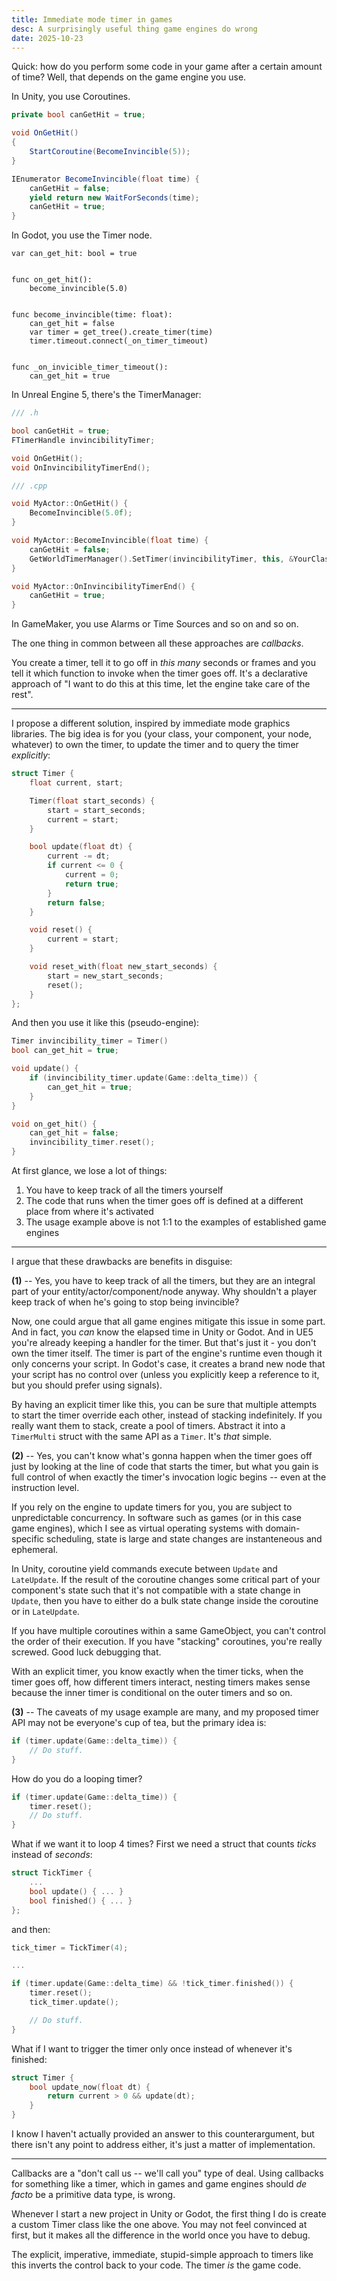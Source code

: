 ```yaml
---
title: Immediate mode timer in games
desc: A surprisingly useful thing game engines do wrong
date: 2025-10-23
---
```


Quick: how do you perform some code in your game after a certain amount of time?
Well, that depends on the game engine you use.

In Unity, you use Coroutines.

```C#
private bool canGetHit = true;

void OnGetHit()
{
    StartCoroutine(BecomeInvincible(5));
}

IEnumerator BecomeInvincible(float time) {
    canGetHit = false;
    yield return new WaitForSeconds(time);
    canGetHit = true;
}
```

In Godot, you use the Timer node.

```gdscript
var can_get_hit: bool = true


func on_get_hit():
    become_invincible(5.0)


func become_invincible(time: float):
	can_get_hit = false
	var timer = get_tree().create_timer(time)
    timer.timeout.connect(_on_timer_timeout)


func _on_invicible_timer_timeout():
	can_get_hit = true
```

In Unreal Engine 5, there's the TimerManager:

```c++
/// .h

bool canGetHit = true;
FTimerHandle invincibilityTimer;

void OnGetHit();
void OnInvincibilityTimerEnd();

/// .cpp

void MyActor::OnGetHit() {
    BecomeInvincible(5.0f);
}

void MyActor::BecomeInvincible(float time) {
    canGetHit = false;
    GetWorldTimerManager().SetTimer(invincibilityTimer, this, &YourClass::OnGetHit, time, false);
}

void MyActor::OnInvincibilityTimerEnd() {
    canGetHit = true;
}
```

In GameMaker, you use Alarms or Time Sources and so on and so on.

The one thing in common between all these approaches are _callbacks_.

You create a timer, tell it to go off in _this many_ seconds or frames and you tell it
which function to invoke when the timer goes off. It's a declarative approach of "I want to
do this at this time, let the engine take care of the rest".

---

I propose a different solution, inspired by immediate mode graphics libraries.
The big idea is for you (your class, your component, your node, whatever) to own the timer,
to update the timer and to query the timer _explicitly_:

```c++
struct Timer {
    float current, start;

    Timer(float start_seconds) {
        start = start_seconds;
        current = start;
    }

    bool update(float dt) {
        current -= dt;
        if current <= 0 {
            current = 0;
            return true;
        }
        return false;
    }

    void reset() { 
        current = start; 
    }

    void reset_with(float new_start_seconds) {
        start = new_start_seconds;
        reset();
    }
};
```

And then you use it like this (pseudo-engine):

```c++
Timer invincibility_timer = Timer()
bool can_get_hit = true;

void update() {
    if (invincibility_timer.update(Game::delta_time)) {
        can_get_hit = true;
    }
}

void on_get_hit() {
    can_get_hit = false;
    invincibility_timer.reset();
}
```

At first glance, we lose a lot of things:
1. You have to keep track of all the timers yourself
2. The code that runs when the timer goes off is defined at a different place from where it's activated
3. The usage example above is not 1:1 to the examples of established game engines

---

I argue that these drawbacks are benefits in disguise:

**(1)** -- Yes, you have to keep track of all the timers, but they are an integral part
of your entity/actor/component/node anyway. Why shouldn't a player keep track of
when he's going to stop being invincible?

Now, one could argue that all game engines mitigate this issue in some part. And
in fact, you _can_ know the elapsed time in Unity or Godot. And in UE5 you're
already keeping a handler for the timer. But that's just it - you don't own the
timer itself. The timer is part of the engine's runtime even though it only
concerns your script. In Godot's case, it creates a brand new node that your
script has no control over (unless you explicitly keep a reference to it, but
you should prefer using signals).

By having an explicit timer like this, you can be sure that multiple attempts to
start the timer override each other, instead of stacking indefinitely. If you
really want them to stack, create a pool of timers. Abstract it into a
`TimerMulti` struct with the same API as a `Timer`. It's _that_ simple.

**(2)** -- Yes, you can't know what's gonna happen when the timer goes off just
by looking at the line of code that starts the timer, but what you gain is full
control of when exactly the timer's invocation logic begins -- even at the
instruction level.

If you rely on the engine to update timers for you, you are subject to
unpredictable concurrency. In software such as games (or in this case game
engines), which I see as virtual operating systems with domain-specific
scheduling, state is large and state changes are instanteneous and ephemeral.

In Unity, coroutine yield commands execute between `Update` and `LateUpdate`. If
the result of the coroutine changes some critical part of your component's state
such that it's not compatible with a state change in `Update`, then you have to
either do a bulk state change inside the coroutine or in `LateUpdate`. 

If you have multiple coroutines within a same GameObject, you can't control the
order of their execution. If you have "stacking" coroutines, you're really
screwed. Good luck debugging that.

With an explicit timer, you know exactly when the timer ticks, when the timer
goes off, how different timers interact, nesting timers makes sense because the
inner timer is conditional on the outer timers and so on.

**(3)** -- The caveats of my usage example are many, and my proposed timer API
may not be everyone's cup of tea, but the primary idea is:

```c++
if (timer.update(Game::delta_time)) {
    // Do stuff.
}
```

How do you do a looping timer?

```c++
if (timer.update(Game::delta_time)) {
    timer.reset();
    // Do stuff.
}
```

What if we want it to loop 4 times? First we need a struct that counts _ticks_
instead of _seconds_:

```c++
struct TickTimer {
    ...
    bool update() { ... }
    bool finished() { ... }
};
```

and then:

```c++
tick_timer = TickTimer(4);

...

if (timer.update(Game::delta_time) && !tick_timer.finished()) {
    timer.reset();
    tick_timer.update();

    // Do stuff.
}
```

What if I want to trigger the timer only once instead of whenever it's finished:

```c++
struct Timer {
    bool update_now(float dt) {
        return current > 0 && update(dt);
    }
}
```

I know I haven't actually provided an answer to this counterargument, but there
isn't any point to address either, it's just a matter of implementation.

---

Callbacks are a "don't call us -- we'll call you" type of deal. Using callbacks
for something like a timer, which in games and game engines should
_de facto_ be a primitive data type, is wrong.

Whenever I start a new project in Unity or Godot, the first thing I do is create
a custom Timer class like the one above. You may not feel convinced at first,
but it makes all the difference in the world once you have to debug.

The explicit, imperative, immediate, stupid-simple approach to timers like this
inverts the control back to your code. The timer _is_ the game code.